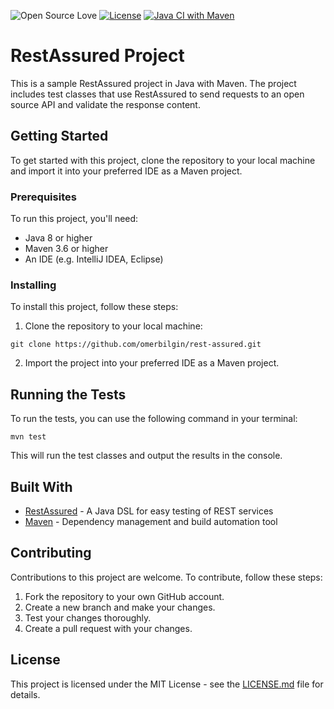 ![Open Source Love](https://badges.frapsoft.com/os/v1/open-source.svg?v=103)
[![License](https://img.shields.io/badge/License-Apache%202.0-blue.svg)](https://opensource.org/licenses/Apache-2.0)
[![Java CI with Maven](https://github.com/omerbilgin/rest-assured/actions/workflows/main.yml/badge.svg?branch=main)](https://github.com/omerbilgin/rest-assured/actions/workflows/main.yml)

# RestAssured Project

This is a sample RestAssured project in Java with Maven. The project includes test classes that use RestAssured to send requests to an open source API and validate the response content.

## Getting Started

To get started with this project, clone the repository to your local machine and import it into your preferred IDE as a Maven project.

### Prerequisites

To run this project, you'll need:

- Java 8 or higher
- Maven 3.6 or higher
- An IDE (e.g. IntelliJ IDEA, Eclipse)

### Installing

To install this project, follow these steps:

1. Clone the repository to your local machine:

`git clone https://github.com/omerbilgin/rest-assured.git`

2. Import the project into your preferred IDE as a Maven project.

## Running the Tests

To run the tests, you can use the following command in your terminal:

`mvn test`

This will run the test classes and output the results in the console.

## Built With

- [RestAssured](https://github.com/rest-assured/rest-assured) - A Java DSL for easy testing of REST services
- [Maven](https://maven.apache.org/) - Dependency management and build automation tool

## Contributing

Contributions to this project are welcome. To contribute, follow these steps:

1. Fork the repository to your own GitHub account.
2. Create a new branch and make your changes.
3. Test your changes thoroughly.
4. Create a pull request with your changes.

## License

This project is licensed under the MIT License - see the [LICENSE.md](LICENSE.md) file for details.

